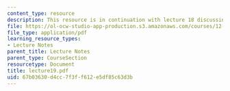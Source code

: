 ```yaml
---
content_type: resource
description: This resource is in continuation with lecture 18 discussing plates.
file: https://ol-ocw-studio-app-production.s3.amazonaws.com/courses/12-520-geodynamics-fall-2006/67b03630d4cc7f3ff612e5df85c63d3b_lecture19.pdf
file_type: application/pdf
learning_resource_types:
- Lecture Notes
parent_title: Lecture Notes
parent_type: CourseSection
resourcetype: Document
title: lecture19.pdf
uid: 67b03630-d4cc-7f3f-f612-e5df85c63d3b
---
```

